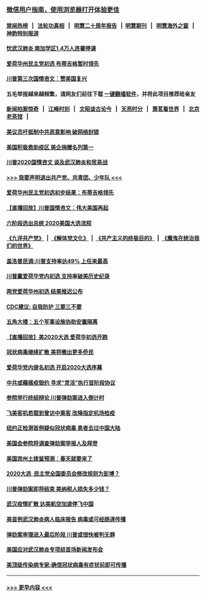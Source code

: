 ### [微信用户指南，使用浏览器打开体验更佳](https://github.com/gfw-breaker/banned-news1/blob/master/indexes/wechat-guide.md?t=0)
#### [禁闻热榜](热点新闻.md?t=0)  &nbsp;&nbsp;|&nbsp;&nbsp; [法轮功真相](https://github.com/gfw-breaker/truth/blob/master/README.md?t=0) &nbsp;&nbsp;|&nbsp;&nbsp; [明慧二十周年报告](https://github.com/gfw-breaker/mh-reports/blob/master/README.md?t=0) &nbsp;&nbsp;|&nbsp;&nbsp;[明慧期刊](https://github.com/gfw-breaker/mh-qikan) &nbsp;&nbsp;|&nbsp;&nbsp; [明慧海外之窗](https://github.com/gfw-breaker/mh-news/blob/master/README.md?t=0) &nbsp;&nbsp;|&nbsp;&nbsp; [神韵特别报道](https://github.com/gfw-breaker/mh-news/blob/master/shenyun.md?t=0)
#### [忧武汉肺炎 南加学区1.4万人连署停课](../pages/prog203/a102770166.md?t=02060144) 
#### [爱荷华州民主党初选 布蒂吉格暂时领先](../pages/prog203/a102770142.md?t=02060144) 
#### [川普第三次国情咨文：赞美国复兴](../pages/prog203/a102770133.md?t=02060144) 
#### 五毛举报越来越频繁，请网友们前往下载 [一键翻墙软件](https://github.com/gfw-breaker/ssr-accounts)，并将此项目推荐给亲友
#### [新闻拍案惊奇](https://github.com/gfw-breaker/banned-news1/blob/master/pages/link4.md) &nbsp;&nbsp;|&nbsp;&nbsp; [江峰时刻](https://github.com/gfw-breaker/banned-news1/blob/master/pages/link4.md) &nbsp;&nbsp;|&nbsp;&nbsp; [文昭谈古论今](https://github.com/gfw-breaker/banned-news1/blob/master/pages/link4.md) &nbsp;&nbsp;|&nbsp;&nbsp; [天亮时分](https://github.com/gfw-breaker/banned-news1/blob/master/pages/link4.md) &nbsp;&nbsp;|&nbsp;&nbsp; [萧茗看世界](https://github.com/gfw-breaker/banned-news1/blob/master/pages/link4.md) &nbsp;&nbsp;|&nbsp;&nbsp; [北京老茶馆](https://github.com/gfw-breaker/banned-news1/blob/master/pages/link4.md) &nbsp;&nbsp;|&nbsp;&nbsp; 
#### [美议员吁抵制中共恶意影响 破网络封锁](../pages/prog203/a102770069.md?t=02060144) 
#### [美国积极救助疫区 美企捐赠名列第一](../pages/prog203/a102770023.md?t=02060144) 
#### [川普2020国情咨文 谈及武汉肺炎和贸易战](../pages/prog203/a102769813.md?t=02060144) 
#### [>>> 我要声明退出共产党、共青团、少年队 <<<](https://github.com/begood0513/goodnews/blob/master/quit/letter.md) 
#### [爱荷华州民主党初选初步结果：布蒂吉格领先](../pages/prog203/a102769463.md?t=02060144) 
#### [【直播回放】川普国情咨文：伟大美国再起](../pages/prog203/a102768464.md?t=02060144) 
#### [六阶段选出总统 2020美国大选流程](../pages/prog203/a102769417.md?t=02060144) 
#### [《九评共产党》](https://github.com/begood0513/9ping.md/blob/master/README.md) &nbsp;|&nbsp; [《解体党文化》](../../../../jtdwh.md/blob/master/README.md)  &nbsp;|&nbsp; [《共产主义的终极目的》](../../../../gczydzjmd.md/blob/master/README.md) &nbsp;|&nbsp; [《魔鬼在统治我们的世界》](../../../../mgztzwmdsj.md/blob/master/README.md) 
#### [盖洛普民调:川普支持率达49% 上任来最高](../pages/prog203/a102769331.md?t=02060144) 
#### [川普赢爱荷华党内初选 支持率破美历史纪录](../pages/prog203/a102769296.md?t=02060144) 
#### [两党爱荷华州初选 结果推迟公布](../pages/prog203/a102769256.md?t=02060144) 
#### [CDC建议: 自我防护 三要三不要](../pages/prog203/a102769261.md?t=02060144) 
#### [五角大楼：五个军事设施协助安置隔离](../pages/prog203/a102769237.md?t=02060144) 
#### [【直播回放】美2020大选 爱荷华初选开跑](../pages/prog203/a102768484.md?t=02060144) 
#### [冠状病毒继续扩散 美将撤出更多侨民](../pages/prog203/a102768407.md?t=02060144) 
#### [爱荷华党内提名初选 开启2020大选序幕](../pages/prog203/a102768451.md?t=02060144) 
#### [中共或藉瘟疫毁约 寻求“灵活”执行首阶段协议](../pages/prog203/a102768331.md?t=02060144) 
#### [参院举行终结辩论 川普弹劾案进入倒计时](../pages/prog203/a102768276.md?t=02060144) 
#### [飞美客机若载到曾访中乘客 改降指定机场检疫](../pages/prog203/a102767735.md?t=02060144) 
#### [纽约正检测首例疑似冠状病毒 患者去过中国大陆](../pages/prog203/a102767642.md?t=02060144) 
#### [美国会参院将调查弹劾案举报人及拜登](../pages/prog203/a102767546.md?t=02060144) 
#### [美国宾州土拨鼠预测：春天就要来了](../pages/prog203/a102767516.md?t=02060144) 
#### [2020大选  民主党全国委员会修改规则为彭博？](../pages/prog203/a102767512.md?t=02060144) 
#### [川普弹劾案即将结束 美纳税人损失多少钱？](../pages/prog203/a102767453.md?t=02060144) 
#### [武汉疫情扩散 达美航空加速停飞中国](../pages/prog203/a102767103.md?t=02060144) 
#### [美首例武汉肺炎病人临床报告 病毒或可经肠道传播](../pages/prog203/a102766898.md?t=02060144) 
#### [弹劾案审理进入最后阶段 川普或很快被判无罪](../pages/prog203/a102766981.md?t=02060144) 
#### [美国应对武汉肺炎专项组首场新闻发布会](../pages/prog203/a102766955.md?t=02060144) 
#### [美顶级传染病专家:确信冠状病毒有症状前即可传播](../pages/prog203/a102766800.md?t=02060144) 

----
#### [ >>> 更早内容 <<< ](../indexes/prog203-earlier.md)
